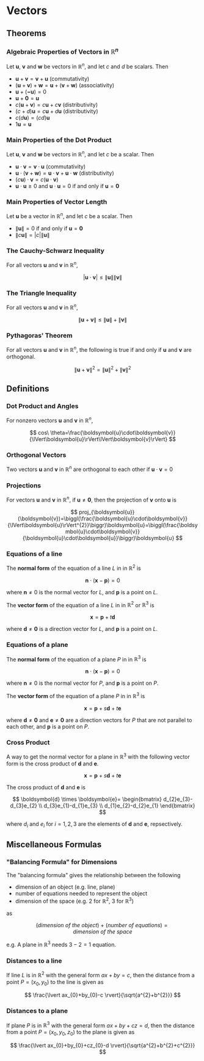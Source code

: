 # Vectors

## Theorems

### Algebraic Properties of Vectors in $\mathbb{R}^{n}$

Let $\boldsymbol{u}$, $\boldsymbol{v}$ and $\boldsymbol{w}$ be vectors in $\mathbb{R}^{n}$, and let $c$ and $d$ be scalars. Then

- $\boldsymbol{u} + \boldsymbol{v} = \boldsymbol{v} + \boldsymbol{u}$ (commutativity)
- $(\boldsymbol{u} + \boldsymbol{v}) + \boldsymbol{w} = \boldsymbol{u} + (\boldsymbol{v} + \boldsymbol{w})$ (associativity)
- $\boldsymbol{u} + (\boldsymbol{-u}) = 0$
- $\boldsymbol{u} + \boldsymbol{0} = \boldsymbol{u}$
- $c(\boldsymbol{u} + \boldsymbol{v})=c\boldsymbol{u} + c\boldsymbol{v}$ (distributivity)
- $(c+d)\boldsymbol{u}=c\boldsymbol{u}+d\boldsymbol{u}$ (distributivity)
- $c(d\boldsymbol{u})=(cd)\boldsymbol{u}$
- $1\boldsymbol{u}=\boldsymbol{u}$

### Main Properties of the Dot Product

Let $\boldsymbol{u}$, $\boldsymbol{v}$ and $\boldsymbol{w}$ be vectors in $\mathbb{R}^{n}$, and let $c$ be a scalar. Then
- $\boldsymbol{u}\cdot\boldsymbol{v}=\boldsymbol{v}\cdot\boldsymbol{u}$ (commutativity)
- $\boldsymbol{u}\cdot(\boldsymbol{v}+\boldsymbol{w})=\boldsymbol{u}\cdot\boldsymbol{v}+\boldsymbol{u}\cdot\boldsymbol{w}$ (distributivity)
- $(c\boldsymbol{u})\cdot\boldsymbol{v}=c(\boldsymbol{u}\cdot\boldsymbol{v})$
- $\boldsymbol{u}\cdot\boldsymbol{u}\geq 0$ and $\boldsymbol{u}\cdot\boldsymbol{u}=0$ if and only if $\boldsymbol{u}=\boldsymbol{0}$

### Main Properties of Vector Length

Let $\boldsymbol{u}$ be a vector in $\mathbb{R}^{n}$, and let $c$ be a scalar. Then
- $\lVert\boldsymbol{u}\rVert=0$ if and only if $\boldsymbol{u}=\boldsymbol{0}$
- $\lVert c\boldsymbol{u}\rVert=\lvert c\rvert\lVert\boldsymbol{u}\rVert$

### The Cauchy-Schwarz Inequality

For all vectors $\boldsymbol{u}$ and $\boldsymbol{v}$ in $\mathbb{R}^{n}$,

$$
\lvert\boldsymbol{u}\cdot\boldsymbol{v}\rvert\leq\lVert\boldsymbol{u}\rVert\lVert\boldsymbol{v}\rVert
$$

### The Triangle Inequality

For all vectors $\boldsymbol{u}$ and $\boldsymbol{v}$ in $\mathbb{R}^{n}$,

$$
\lVert\boldsymbol{u}+\boldsymbol{v}\rVert\leq\lVert\boldsymbol{u}\rVert+\lVert\boldsymbol{v}\rVert
$$

### Pythagoras' Theorem

For all vectors $\boldsymbol{u}$ and $\boldsymbol{v}$ in $\mathbb{R}^{n}$, the following is true if and only if $\boldsymbol{u}$ and $\boldsymbol{v}$ are orthogonal.

$$
\lVert\boldsymbol{u}+\boldsymbol{v}\rVert^{2}=\lVert\boldsymbol{u}\rVert^{2}+\lVert\boldsymbol{v}\rVert^{2}
$$

## Definitions

### Dot Product and Angles

For nonzero vectors $\boldsymbol{u}$ and $\boldsymbol{v}$ in $\mathbb{R}^{n}$,

$$
cos\ \theta=\frac{\boldsymbol{u}\cdot\boldsymbol{v}}{\lVert\boldsymbol{u}\rVert\lVert\boldsymbol{v}\rVert}
$$

### Orthogonal Vectors

Two vectors  $\boldsymbol{u}$ and $\boldsymbol{v}$ in $\mathbb{R}^{n}$ are orthogonal to each other if $\boldsymbol{u}\cdot\boldsymbol{v}=0$

### Projections

For vectors $\boldsymbol{u}$ and $\boldsymbol{v}$ in $\mathbb{R}^{n}$, if $\boldsymbol{u}\neq\boldsymbol{0}$, then the projection of $\boldsymbol{v}$ onto $\boldsymbol{u}$ is

$$
proj_{\boldsymbol{u}}(\boldsymbol{v})=\biggl(\frac{\boldsymbol{u}\cdot\boldsymbol{v}}{\lVert\boldsymbol{u}\rVert^{2}}\biggr)\boldsymbol{u}=\biggl(\frac{\boldsymbol{u}\cdot\boldsymbol{v}}{\boldsymbol{u}\cdot\boldsymbol{u}}\biggr)\boldsymbol{u}
$$

### Equations of a line

The **normal form** of the equation of a line $L$ in in $\mathbb{R}^{2}$ is

$$
\boldsymbol{n}\cdot(\boldsymbol{x}-\boldsymbol{p})=0
$$

where $\boldsymbol{n}\neq 0$ is the normal vector for $L$, and $\boldsymbol{p}$ is a point on $L$.

The **vector form** of the equation of a line $L$ in in $\mathbb{R}^{2}$ or $\mathbb{R}^{3}$ is

$$
\boldsymbol{x}=\boldsymbol{p}+t\boldsymbol{d}
$$

where $\boldsymbol{d}\neq\boldsymbol{0}$ is a direction vector for $L$, and $\boldsymbol{p}$ is a point on $L$.

### Equations of a plane

The **normal form** of the equation of a plane $P$ in in $\mathbb{R}^{3}$ is

$$
\boldsymbol{n}\cdot(\boldsymbol{x}-\boldsymbol{p})=0
$$

where $\boldsymbol{n}\neq 0$ is the normal vector for $P$, and $\boldsymbol{p}$ is a point on $P$.

The **vector form** of the equation of a plane $P$ in in $\mathbb{R}^{3}$ is

$$
\boldsymbol{x}=\boldsymbol{p}+s\boldsymbol{d}+t\boldsymbol{e}
$$

where $\boldsymbol{d}\neq\boldsymbol{0}$ and $\boldsymbol{e}\neq\boldsymbol{0}$ are a direction vectors for $P$ that are not parallel to each other, and $\boldsymbol{p}$ is a point on $P$.

### Cross Product

A way to get the normal vector for a plane in $\mathbb{R}^{3}$ with the following vector form is the cross product of $\boldsymbol{d}$ and $\boldsymbol{e}$.

$$
\boldsymbol{x}=\boldsymbol{p}+s\boldsymbol{d}+t\boldsymbol{e}
$$

The cross product of $\boldsymbol{d}$ and $\boldsymbol{e}$ is

$$
\boldsymbol{d} \times \boldsymbol{e}=
\begin{bmatrix}
d_{2}e_{3}-d_{3}e_{2} \\
d_{3}e_{1}-d_{1}e_{3} \\
d_{1}e_{2}-d_{2}e_{1}
\end{bmatrix}
$$

where $d_{i}$ and $e_{i}$ for $i=1,2,3$ are the elements of $\boldsymbol{d}$ and $\boldsymbol{e}$, repsectively.

## Miscellaneous Formulas

### "Balancing Formula" for Dimensions

The "balancing formula" gives the relationship between the following
- dimension of an object (e.g. line, plane)
- number of equations needed to represent the object
- dimension of the space (e.g. 2 for $\mathbb{R}^{2}$, 3 for $\mathbb{R}^{3}$)

as

$$
(dimension\ of\ the\ object)\ +\ (number\ of\ equations)=dimension\ of\ the\ space
$$

e.g. A plane in $\mathbb{R}^{3}$ needs $3-2=1$ equation.

### Distances to a line

If line $L$ is in $\mathbb{R}^{2}$ with the general form $ax+by=c$, then the distance from a point $P=(x_{0},y_{0})$ to the line is given as

$$
\frac{\lvert ax_{0}+by_{0}-c \rvert}{\sqrt{a^{2}+b^{2}}}
$$

### Distances to a plane

If plane $P$ is in $\mathbb{R}^{3}$ with the general form $ax+by+cz=d$, then the distance from a point $P=(x_{0},y_{0},z_{0})$ to the plane is given as

$$
\frac{\lvert ax_{0}+by_{0}+cz_{0}-d \rvert}{\sqrt{a^{2}+b^{2}+c^{2}}}
$$